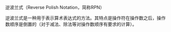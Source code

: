 逆波兰式（Reverse Polish Notation，简称RPN）

逆波兰式是一种用于表示算术表达式的方法。其特点是操作符在操作数之后，操作数顺序是倒置的（对于减法、除法等对操作数顺序有要求的计算）。

